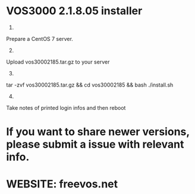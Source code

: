 # VOS3000 2.1.8.05 installer

1.
Prepare a CentOS 7 server.


2.
Upload vos30002185.tar.gz to your server


3.
tar -zvf vos30002185.tar.gz && cd vos30002185 && bash ./install.sh


4.
Take notes of printed login infos and then
reboot


# If you want to share newer versions, please submit a issue with relevant info.


# WEBSITE: freevos.net
